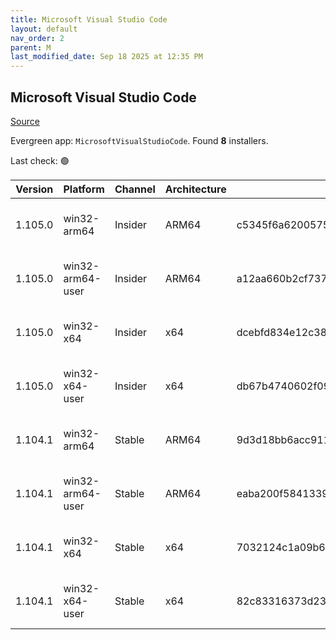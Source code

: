 ```yaml
---
title: Microsoft Visual Studio Code
layout: default
nav_order: 2
parent: M
last_modified_date: Sep 18 2025 at 12:35 PM
---
```


## Microsoft Visual Studio Code

[Source](https://code.visualstudio.com)

Evergreen app: `MicrosoftVisualStudioCode`. Found **8** installers.

Last check: 🟢

| Version | Platform         | Channel | Architecture | Sha256                                                           | URI                                                                                                                                                                                                                                                                                                              |
| ------- | ---------------- | ------- | ------------ | ---------------------------------------------------------------- | ---------------------------------------------------------------------------------------------------------------------------------------------------------------------------------------------------------------------------------------------------------------------------------------------------------------- |
| 1.105.0 | win32-arm64      | Insider | ARM64        | c5345f6a62005756036092fe2bcee4127402c26ab42541cd619124cc0621d52e | [https://vscode.download.prss.microsoft.com/dbazure/download/insider/b41ed0096e1ed219d4740ed3a4dc40531eef3a8b/VSCodeSetup-arm64-1.105.0-insider.exe](https://vscode.download.prss.microsoft.com/dbazure/download/insider/b41ed0096e1ed219d4740ed3a4dc40531eef3a8b/VSCodeSetup-arm64-1.105.0-insider.exe)         |
| 1.105.0 | win32-arm64-user | Insider | ARM64        | a12aa660b2cf737ccbb8f551bffdf16d58636a4baaea81bd089d040e638d9a25 | [https://vscode.download.prss.microsoft.com/dbazure/download/insider/b41ed0096e1ed219d4740ed3a4dc40531eef3a8b/VSCodeUserSetup-arm64-1.105.0-insider.exe](https://vscode.download.prss.microsoft.com/dbazure/download/insider/b41ed0096e1ed219d4740ed3a4dc40531eef3a8b/VSCodeUserSetup-arm64-1.105.0-insider.exe) |
| 1.105.0 | win32-x64        | Insider | x64          | dcebfd834e12c38756a0f78d192f1436a813b324c0a88eac1558d443446a4d30 | [https://vscode.download.prss.microsoft.com/dbazure/download/insider/b41ed0096e1ed219d4740ed3a4dc40531eef3a8b/VSCodeSetup-x64-1.105.0-insider.exe](https://vscode.download.prss.microsoft.com/dbazure/download/insider/b41ed0096e1ed219d4740ed3a4dc40531eef3a8b/VSCodeSetup-x64-1.105.0-insider.exe)             |
| 1.105.0 | win32-x64-user   | Insider | x64          | db67b4740602f0958c4df5decbff5417f12a1c0b595471050316f081221c591d | [https://vscode.download.prss.microsoft.com/dbazure/download/insider/b41ed0096e1ed219d4740ed3a4dc40531eef3a8b/VSCodeUserSetup-x64-1.105.0-insider.exe](https://vscode.download.prss.microsoft.com/dbazure/download/insider/b41ed0096e1ed219d4740ed3a4dc40531eef3a8b/VSCodeUserSetup-x64-1.105.0-insider.exe)     |
| 1.104.1 | win32-arm64      | Stable  | ARM64        | 9d3d18bb6acc911ae4bed6c587931ffc84269a36bd61020d52731309bea7bff6 | [https://vscode.download.prss.microsoft.com/dbazure/download/stable/0f0d87fa9e96c856c5212fc86db137ac0d783365/VSCodeSetup-arm64-1.104.1.exe](https://vscode.download.prss.microsoft.com/dbazure/download/stable/0f0d87fa9e96c856c5212fc86db137ac0d783365/VSCodeSetup-arm64-1.104.1.exe)                           |
| 1.104.1 | win32-arm64-user | Stable  | ARM64        | eaba200f5841339f49d1dccf8cbdcf7b1b4e54c11d2bed9231c7c4de91c4c400 | [https://vscode.download.prss.microsoft.com/dbazure/download/stable/0f0d87fa9e96c856c5212fc86db137ac0d783365/VSCodeUserSetup-arm64-1.104.1.exe](https://vscode.download.prss.microsoft.com/dbazure/download/stable/0f0d87fa9e96c856c5212fc86db137ac0d783365/VSCodeUserSetup-arm64-1.104.1.exe)                   |
| 1.104.1 | win32-x64        | Stable  | x64          | 7032124c1a09b69d57a8c2464cbf3c1230ec6bc597e8e95b2ffba139d37f6d16 | [https://vscode.download.prss.microsoft.com/dbazure/download/stable/0f0d87fa9e96c856c5212fc86db137ac0d783365/VSCodeSetup-x64-1.104.1.exe](https://vscode.download.prss.microsoft.com/dbazure/download/stable/0f0d87fa9e96c856c5212fc86db137ac0d783365/VSCodeSetup-x64-1.104.1.exe)                               |
| 1.104.1 | win32-x64-user   | Stable  | x64          | 82c83316373d23db6947a96b6e038969b3be4aac29122fac0f20b90c4cbfd14c | [https://vscode.download.prss.microsoft.com/dbazure/download/stable/0f0d87fa9e96c856c5212fc86db137ac0d783365/VSCodeUserSetup-x64-1.104.1.exe](https://vscode.download.prss.microsoft.com/dbazure/download/stable/0f0d87fa9e96c856c5212fc86db137ac0d783365/VSCodeUserSetup-x64-1.104.1.exe)                       |
